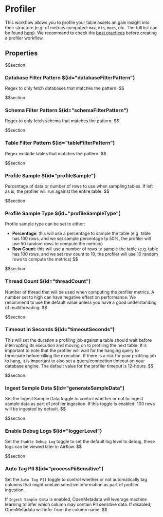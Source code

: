# Profiler
This workflow allows you to profile your table assets an gain insight into their structure (e.g. of metrics computed: `max`, `min`, `mean`, etc. The full list can be found [here](https://docs.open-metadata.org/connectors/ingestion/workflows/profiler/metrics)). We recommend to check the [best practices](https://docs.open-metadata.org/connectors/ingestion/workflows/profiler#profiler-best-practices) before creating a profiler workflow.

## Properties

$$section
### Database Filter Pattern $(id="databaseFilterPattern")
Regex to only fetch databases that matches the pattern.
$$

$$section
### Schema Filter Pattern $(id="schemaFilterPattern")
Regex to only fetch schema that matches the pattern.
$$

$$section
### Table Filter Pattern $(id="tableFilterPattern")
Regex exclude tables that matches the pattern.
$$

$$section
### Profile Sample $(id="profileSample")
Percentage of data or number of rows to use when sampling tables. If left as is, the profiler will run against the entire table.
$$

$$section
### Profile Sample Type $(id="profileSampleType")
Profile sample type can be set to either:  

* **Percentage**: this will use a percentage to sample the table (e.g. table has 100 rows, and we set sample percentage tp 50%, the profiler will use 50 random rows to compute the metrics)
* **Row Count**: this will use a number of rows to sample the table (e.g. table has 100 rows, and we set row count to 10, the profiler will use 10 random rows to compute the metrics)
$$

$$section
### Thread Count $(id="threadCount")
Number of thread that will be used when computing the profiler metrics. A number set to high can have negative effect on performance. We recommend to use the default value unless you have a good understanding of multithreading.
$$

$$section
### Timeout in Seconds $(id="timeoutSeconds")

This will set the duration a profiling job against a table should wait before interrupting its execution and moving on to profiling the next table. It is important to note that the profiler will wait for the hanging query to terminiate before killing the execution. If there is a risk for your profiling job to hang, it is important to also set a query/connection timeout on your database engine. The default value for the profiler timeout is 12-hours.
$$

$$section
### Ingest Sample Data $(id="generateSampleData")

Set the Ingest Sample Data toggle to control whether or not to ingest sample data as part of profiler ingestion. If this toggle is enabled, 100 rows will be ingested by default.
$$

$$section
### Enable Debug Logs $(id="loggerLevel")

Set the `Enable Debug Log` toggle to set the default log level to debug, these logs can be viewed later in Airflow.
$$

$$section
### Auto Tag PII $(id="processPiiSensitive")

Set the `Auto Tag PII` toggle to control whether or not automatically tag columns that might contain sensitive information as part of profiler ingestion. 

If `Ingest Sample Data` is enabled, OpenMetadata will leverage machine learning to infer which column may contain PII sensitive data. If disabled, OpenMetadata will infer from the column name.
$$

